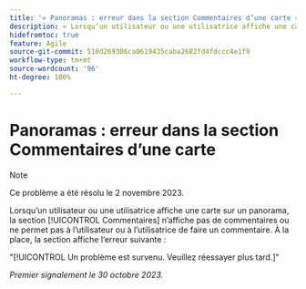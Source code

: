 ```yaml
---
title: '« Panoramas : erreur dans la section Commentaires d’une carte »'
description: « Lorsqu’un utilisateur ou une utilisatrice affiche une carte sur un panorama, la section [!UICONTROL Commentaires] n’affiche pas de commentaires ou ne permet pas à l’utilisateur ou à l’utilisatrice de faire un commentaire. À la place, la section affiche une erreur. »
hidefromtoc: true
feature: Agile
source-git-commit: 510d269306ca0619435caba2682fd4fdccc4e1f9
workflow-type: tm+mt
source-wordcount: '96'
ht-degree: 100%

---
```



# Panoramas : erreur dans la section Commentaires d’une carte

>[!NOTE]
>
>Ce problème a été résolu le 2 novembre 2023.

Lorsqu’un utilisateur ou une utilisatrice affiche une carte sur un panorama, la section [!UICONTROL Commentaires] n’affiche pas de commentaires ou ne permet pas à l’utilisateur ou à l’utilisatrice de faire un commentaire. À la place, la section affiche l’erreur suivante :

&quot;[!UICONTROL Un problème est survenu. Veuillez réessayer plus tard.]&quot;

_Premier signalement le 30 octobre 2023._
